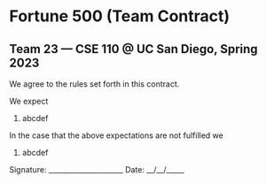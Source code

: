 # Fortune 500 (Team Contract)
## Team 23 — CSE 110 @ UC San Diego, Spring 2023

We agree to the rules set forth in this contract.

We expect
1. abcdef

In the case that the above expectations are not fulfilled we
1. abcdef

Signature: \_\_\_\_\_\_\_\_\_\_\_\_\_\_\_\_\_\_\_\_\_ Date: \_\_\/\_\_\/\_\_\_\_\_
